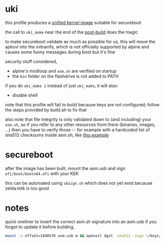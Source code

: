 # uki

this profile produces a [unified kernel image](https://uapi-group.org/specifications/specs/boot_loader_specification/#type-2-efi-unified-kernel-images) suitable for secureboot

the call to `uki_make` near the end of the [post-build](sm/post-build-2.sh) does the magic

to make secureboot validate as much as possible for us, this will move the apkovl into the initramfs, which is not officially supported by alpine and causes some funny messages during boot but it's fine

security stuff considered,
* alpine's modloop and `asm.sh` are verified on startup
* the `bin` folder on the flashdrive is not added to PATH

if you do `uki_make 1` instead of just `uki_make`, it will also:
* disable shell

note that this profile will fail to build because keys are not configured; follow the steps provided by build.sh to fix that

also note that file integrity is only validated down to (and including) your `asm.sh`, so if you refer to any other resources from there (binaries, images, ...) then you have to verify those -- for example with a hardcoded list of sha512 checksums inside asm.sh, like [this example](sm/asm.sh)


# secureboot

after the image has been built, mount the asm.usb and sign `efi/boot/bootx64.efi` with your KEK

this can be automated using `sbsign.sh` which does not yet exist because zelda:totk is too good


# notes

quick oneliner to insert the correct asm.sh signature into an asm.usb if you forgot to update it before building,

```bash
mount -o offset=1048576 asm.usb m && openssl dgst -sha512 -sign ~/keys/asm.priv -out p/uki/sm/asm.sh.sig p/uki/sm/asm.sh && cp --preserve=timestamps p/uki/sm/asm.sh* m/sm/ && umount m
```
